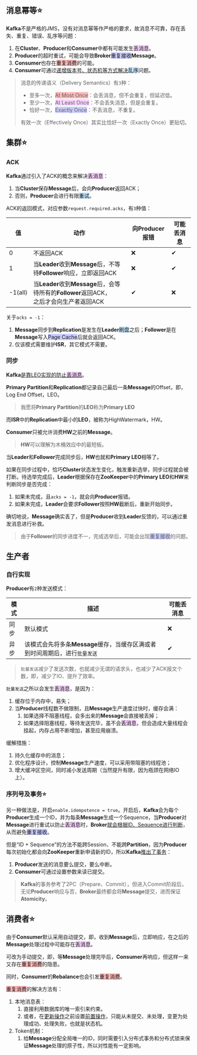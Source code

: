## 消息幂等⭐

**Kafka**不是严格的JMS，没有对消息幂等作严格的要求，故消息不可靠，存在丢失、重复、错误、乱序等问题：

1. 在**Cluster**、**Producer**和**Consumer**中都有可能发生<span style=background:#f8d2ff>丢消息</span>。
2. **Producer**的超时重试，可能会导致**Broker**<span style=background:#c9ccff>重复接收</span>**Message**。
3. **Consumer**也存在<span style=background:#ffb8b8>重复消费</span>的可能。
4. **Consumer**可通过[递增版本号、状态机等方式解决](https://tech.meituan.com/2016/07/01/mq-design.html#消息延迟与忙等)<span style=background:#c2e2ff>乱序</span>问题。

> 消息的传递语义（Delivery Semantics）有`3`种：
>
> - 至多一次，<span style=background:#ffb8b8>At Most Once</span>：会丢消息，但不会重复，但延迟低。
> - 至少一次，<span style=background:#f8d2ff>At Least Once</span>：不会丢失消息，但是会重复。
> - 恰好一次，<span style=background:#c9ccff>Exactly Once</span>：不丢消息，不重复。
>
> 有效一次（Effectively Once）其实比恰好一次（Exactly Once）更贴切。



## 集群⭐

### ACK

**Kafka**通过引入了ACK的概念来解决<span style=background:#f8d2ff>丢消息</span>：

1. 当**Cluster**保存**Message**后，会向**Producer**返回ACK；
2. 否则，**Producer**会进行有限<span style=background:#c2e2ff>重试</span>。

ACK的返回模式，对应参数`request.required.acks`，有`3`种值：

| 值      | 动作                                                         | 向Producer报错 | 可能丢消息 |
| ------- | ------------------------------------------------------------ | -------------- | ---------- |
| 0       | 不返回ACK                                                    | ❌              | ✔          |
| 1       | 当**Leader**收到**Message**后，不等待**Follower**响应，立即返回ACK | ❌              | ✔          |
| -1(all) | 当**Leader**收到**Message**后，会等待所有的**Follower**返回ACK，<br>之后才会向生产者返回ACK | ✔              | ❌          |

关于`acks = -1`：

1. **Message**同步到**Replication**是发生在**Leader**<span style=background:#c2e2ff>刷盘</span>之后；**Follower**是在**Message**写入<span style=background:#c9ccff>Page Cache</span>后就会返回ACK。
2. 仅该模式需要维护**ISR**，其它模式不需要。

### 同步

**Kafka**[是靠LEO实现的防止<span style=background:#f8d2ff>丢消息</span>](https://honeypps.com/mq/deep-interpretation-of-kafka-data-reliability/#3-3-ISR)。

**Primary Partition**和**Replication**都记录自己最后一条**Message**的Offset，即，Log End Offset，LEO。

> 我愿将**Primary Partition**的**LEO**称为**Primary LEO**

而**ISR**中的**Replication**中最小的**LEO**，被称为HighWatermark，HW。

**Consumer**只被允许消费**HW**之前的**Message**。

> **HW**可以理解为木桶效应中的最短板。

当**Leader**和**Follower**完成同步后，**HW**也就和**Primary LEO**相等了。

如果在同步过程中，恰巧**Cluster**状态发生变化，触发重新选举，同步过程就会被打断。待选举完成后，**Leader**根据保存在**ZooKeeper**中的**Primary LEO**和**HW**来判断同步是否完成：

1. 如果未完成，且`acks = -1`，就会向**Producer**报错。
2. 如果未完成，**Leader**会要求**Follower**按照**HW**截断后，重新开始同步。

确切地说，**Message**确实丢了，但是**Producer**收到**Leader**反馈的，可以通过重发消息进行补救。

> 由于**Follower**的同步进度不一，完成选举后，可能会出现<span style=background:#c9ccff>重复接收</span>的问题。



## 生产者

### 自行实现

**Producer**有`2`种发送模式：

| 模式 | 描述                                                         | 可能丢消息 |
| ---- | ------------------------------------------------------------ | ---------- |
| 同步 | 默认模式                                                     | ❌          |
| 异步 | 该模式会先将多条**Message**缓存，当缓存区满或者到时间周期后，进行`批量发送` | ✔          |

> `批量发送`减少了发送次数，也就减少无谓的请求头，也减少了ACK报文个数，即，减少了IO、提升了效率。

`批量发送`之所以会发生<span style=background:#f8d2ff>丢消息</span>，是因为：

1. 缓存位于内存中，易失；
2. 当**Producer**线程数不做限制，且**Message**生产速度过快时，缓存会满：
   1. 如果选择不阻塞线程，会多出来的**Message**会直接被丢掉；
   2. 如果选择阻塞线程，等待发送完毕，虽不会<span style=background:#f8d2ff>丢消息</span>，但会造成大量线程会挂起，内存占用不断增加，甚至应用崩溃。

缓解措施：

1. 持久化缓存中的消息；
2. 优化程序设计，控制**Message**生产速度，可以采用带阻塞的线程池；
3. 增大缓冲区空间，同时减小发送周期（当然提升有限，因为瓶颈在网络IO上）。

### 序列号及事务⭐

另一种做法是，开启`enable.idempotence = true`。开启后，**Kafka**会为每个**Producer**生成一个ID，并为每条**Message**生成一个Sequence，当**Producer**对**Message**进行重试以防止<span style=background:#f8d2ff>丢消息</span>时，**Broker**[就会根据ID、Sequence进行判断](https://www.cnblogs.com/smartloli/p/11922639.html#3/8)，从而避免<span style=background:#c9ccff>重复接收</span>。

但是“ID + Sequence”的方法不能跨Session、不能跨**Partition**，因为**Producer**每次初始化都会向**ZooKeeper**重新申请新的ID，所以**Kafka**[推出了事务](https://matt33.com/2018/11/04/kafka-transaction/)：

1. **Producer**发送的消息要么提交，要么中断。
2. **Consumer**可通过设置参数来读已提交。

> **Kafka**的事务参考了2PC（Prepare、Commit），但进入Commit阶段后，无论**Producer**响应与否，**Broker**最终都会将**Message**提交，进而保证**Atomicity**。



## 消费者⭐

由于**Consumer**默认采用自动提交，即，收到**Message**后，立即响应，在之后的**Message**处理过程中可能存在<span style=background:#f8d2ff>丢消息</span>。

可改为手动提交，即，等**Message**处理完毕后，**Consumer**再响应，但这样一来又存在<span style=background:#ffb8b8>重复消费</span>的隐患。

同时，**Consumer**的**Rebalance**也会引发<span style=background:#ffb8b8>重复消费</span>。

<span style=background:#ffb8b8>重复消费</span>的解决方法有：

1. 本地消息表：
   1. 直接利用数据库的唯一索引来约束。
   2. 或者，在<u>更新操作</u>之前设置<u>前置操作</u>，只能从未提交、未处理，变更为处理成功、处理失败，也就是状态机。
2. Token机制：
   1. 给**Message**分配全局唯一的ID，同时需要引入分布式事务和分布式锁来保证**Message**处理的原子性，所以对性能有一定影响。

